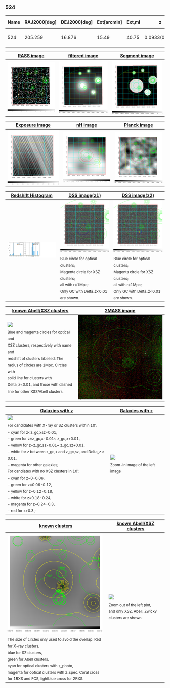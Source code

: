 <div STYLE="page-break-after: always;"></div>

### 524

|Name|RAJ2000[deg]|DEJ2000[deg] |Ext[arcmin]| Ext,ml | z | z_src| C|GC(XSZ,Delta_z<0.01)| GC(OPT,Delta_z<0.01)|GC| R_sig[arcmin] | R500[arcmin] | R500[Mpc]| CRsig[c/s] | CR500[c/s] |L500[1E44 erg/s]|F500[1E-12 erg/s/cm^2]| M500[1E14 Msun]|Tx[keV]|Cnt_sig|Beta|Rc[arcmin]|Comment|Alias|
|---|---|---|---|---|---|------|---|--------|---------|----------|---|---|---|---|---|---|---|---|---|---|---|---|---|---|
|524| 205.259| 16.876| 15.49| 40.75| 0.0933(0.006)| z1,| G| -| -| C, N, W| 15.812| 7.922| 0.824| 0.172(0.077)| 0.159(0.072)| 0.680(0.436)| 3.109(1.992)| 1.74(0.56)| 3.10(0.63)| 68.8| 0.905(-0.116+0.069)| 15.502(-2.159+1.782)| -| t543|

|[RASS image](../image/524/524_img.pdf)|[filtered image](../image/524/524_fil.pdf)|[Segment image](../image/524/524_seg.pdf)|
|-------------------|--------------------|-------------------|
| <img src="../image/524/524_img.png" width="300">  | <img src="../image/524/524_fil.png" width="300">   | <img src="../image/524/524_seg.png" width="300">  |

|[Exposure image](../image/524/524_mex.pdf)| [nH image](../image/524/524_nh.pdf)| [Planck image](../image/524/524_p.pdf)|
|-------------------|--------------------|-------------------|
|<img src="../image/524/524_mex.png" width="300">   | <img src="../image/524/524_nh.png" width="300">    | <img src="../image/524/524_p.png" width="300"> |

|[Redshift Histogram](../image/524/524_zg.pdf) | [DSS image(z1)](../image/524/524_dss_z1.pdf)      |  [DSS image(z2)](../image/524/524_dss_z2.pdf)    |
|-------------------|--------------------|-------------------|
|<img src="../image/524/524_zg.png" width="300"> |<img src="../image/524/524_dss_z1.png" width="300"> <sub><br>Blue circle for optical clusters; <br>Magenta circle for XSZ clusters; <br>all with r=1Mpc; <br>Only GC with Delta_z<0.01 are shown. </sub>| <img src="../image/524/524_dss_z2.png" width="300"><sub><br>Blue circle for optical clusters; <br>Magenta circle for XSZ clusters; <br>all with r=1Mpc; <br>Only GC with Delta_z<0.01 are shown. </sub> |

|[known Abell/XSZ clusters](../image/524/524_m.pdf) | [2MASS image](../image/524/524_2mass.pdf)      |
|-------------------|-------------------|
|<img src=../image/524/524_m.png width="300"> <br><sub>Blue and magenta circles for optical and <br>XSZ clusters, respectively with name and <br>redshift of clusters labelled. The <br>radius of circles are 1Mpc. Circles with <br>solid line for clusters with <br>Delta_z<0.01, and those with dashed <br>line for other XSZ/Abell clusters.        </sub>|<img src="../image/524/524_2mass.png" width="300">  |

|[Galaxies with z](../image/524/524_opt_ned.pdf) |[Galaxies with z](../image/524/524_opt_ned_zoom.pdf) |
|-------------------|-------------------|
| <img src=../image/524/524_opt_ned.png width="300"> <br><sub> For candidates with X-ray or SZ clusters within 10': <br> - cyan for z<z_gc,xsz-0.01, <br> - green for z=z_gc,x-0.01~ z_gc,x+0.01, <br> - yellow for z=z_gc,sz-0.01~ z_gc,sz+0.01, <br> - white for z between z_gc,x and z_gc,sz, and Delta_z > 0.01, <br> - magenta for other galaxies; <br>For candiates with no XSZ clusters in 10': <br> - cyan for z=0-0.06, <br> - green for z=0.06-0.12, <br> - yellow for z=0.12-0.18, <br> - white for z=0.18-0.24, <br> - magenta for z=0.24-0.3, <br> - red for z>0.3 ;  </sub>|<img src=../image/524/524_opt_ned_zoom.png width="300">  <br><sub> Zoom-in image of the left image</sub>|

|[known clusters](../image/524/524_gc.pdf) |[known Abell/XSZ clusters](../image/524/524_gc_large.pdf) |
|-------------------|-------------------|
| <img src=../image/524/524_gc.png width="300"> <br><sub> The size of circles only used to avoid the overlap. Red for X-ray clusters, <br> blue for SZ clusters, <br> green for Abell clusters, <br> cyan for optical clusters with z_photo, <br> magenta for optical clusters with z_spec. Coral cross for 1RXS and FCS, lightblue cross for 2RXS. </sub>|<img src=../image/524/524_gc_large.png width="300"> <br><sub> Zoom out of the left plot, <br> and only XSZ, Abell, Zwicky clusters are shown. </sub> |



